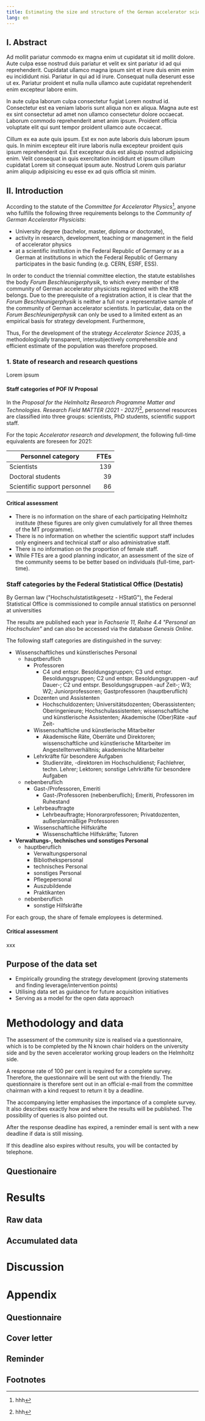 ```yaml
---
title: Estimating the size and structure of the German accelerator science community
lang: en
---
```


<div class="spread--left spread-area--c-1-under-header">

## I. Abstract

Ad mollit pariatur commodo ex magna enim ut cupidatat sit id mollit dolore. Aute culpa esse nostrud duis pariatur et velit ex sint pariatur id ad qui reprehenderit. Cupidatat ullamco magna ipsum sint et irure duis enim enim eu incididunt nisi. Pariatur in qui ad id irure. Consequat nulla deserunt esse ut ex. Pariatur proident et nulla nulla ullamco aute cupidatat reprehenderit enim excepteur labore enim.

In aute culpa laborum culpa consectetur fugiat Lorem nostrud id. Consectetur est ea veniam laboris sunt aliqua non ex aliqua. Magna aute est ex sint consectetur ad amet non ullamco consectetur dolore occaecat. Laborum commodo reprehenderit amet anim ipsum. Proident officia voluptate elit qui sunt tempor proident ullamco aute occaecat.

Cillum ex ea aute quis ipsum. Est ex non aute laboris duis laborum ipsum quis. In minim excepteur elit irure laboris nulla excepteur proident quis ipsum reprehenderit qui. Est excepteur duis est aliquip nostrud adipisicing enim. Velit consequat in quis exercitation incididunt et ipsum cillum cupidatat Lorem sit consequat ipsum aute. Nostrud Lorem quis pariatur anim aliquip adipisicing eu esse ex ad quis officia sit minim.

</div>

<div class="spread--left spread-area--c-2-under-header">

## II. Introduction

According to the statute of the _Committee for Accelerator Physics_[^1], anyone who fulfills the following three requirements belongs to the _Community of German Accelerator Physicists_:

- University degree (bachelor, master, diploma or doctorate),
- activity in research, development, teaching or management in the field of accelerator physics
- at a scientific institution in the Federal Republic of Germany or as a German at institutions in which the Federal Republic of Germany participates in the basic funding (e.g. CERN, ESRF, ESS).

In order to conduct the triennial committee election, the statute establishes the body _Forum Beschleunigerphysik_, to which every member of the community of German accelerator physicists registered with the KfB belongs. Due to the prerequisite of a registration action, it is clear that the _Forum Beschleunigerphysik_ is neither a full nor a representative sample of the community of German accelerator scientists. In particular, data on the _Forum Beschleunigerphysik_ can only be used to a limited extent as an empirical basis for strategy development. Furthermore,

Thus, For the development of the strategy _Accelerator Science 2035_, a methodologically transparent, intersubjectively comprehensible and efficient estimate of the population was therefore proposed.

</div>

<div class="spread--left spread-area--c-3-under-header">

### 1. State of research and research questions

Lorem ipsum

#### Staff categories of POF IV Proposal

In the _Proposal for the Helmholtz Research Programme Matter and Technologies. Research Field MATTER (2021 - 2027)_[^2], personnel resources are classified into three groups: scientists, PhD students, scientific support staff.

For the topic _Accelerator research and development_, the following full-time equivalents are foreseen for 2021:

| Personnel category           | FTEs |
| ---------------------------- | ---: |
| Scientists                   |  139 |
| Doctoral students            |   39 |
| Scientific support personnel |   86 |

#### Critical assessment

- There is no information on the share of each participating Helmholtz institute (these figures are only given cumulatively for all three themes of the MT programme).
- There is no information on whether the scientific support staff includes only engineers and technical staff or also administrative staff.
- There is no information on the proportion of female staff.
- While FTEs are a good planning indicator, an assessment of the size of the community seems to be better based on individuals (full-time, part-time).

### Staff categories by the Federal Statistical Office (Destatis)

By German law ("Hochschulstatistikgesetz - HStatG"), the Federal Statistical Office is commissioned to compile annual statistics on personnel at universities

The results are published each year in _Fachserie 11, Reihe 4.4 "Personal an Hochschulen"_ and can also be accessed via the database _Genesis Online_.

The following staff categories are distinguished in the survey:

- Wissenschaftliches und künstlerisches Personal
  - hauptberuflich
    - Professoren
      - C4 und entspr. Besoldungsgruppen; C3 und entspr. Besoldungsgruppen; C2 und entspr. Besoldungsgruppen -auf Dauer-; C2 und entspr. Besoldungsgruppen -auf Zeit-; W3; W2; Juniorprofessoren; Gastprofessoren (hauptberuflich)
    - Dozenten und Assistenten
      - Hochschuldozenten; Universitätsdozenten; Oberassistenten; Oberingenieure; Hochschulassistenten; wissenschaftliche und künstlerische Assistenten; Akademische (Ober)Räte -auf Zeit-
    - Wissenschaftliche und künstlerische Mitarbeiter
      - Akademische Räte, Oberräte und Direktoren; wissenschaftliche und künstlerische Mitarbeiter im Angestelltenverhältnis; akademische Mitarbeiter
    - Lehrkräfte für besondere Aufgaben
      - Studienräte, -direktoren im Hochschuldienst; Fachlehrer, techn. Lehrer; Lektoren; sonstige Lehrkräfte für besondere Aufgaben
  - nebenberuflich
    - Gast-/Professoren, Emeriti
      - Gast-/Professoren (nebenberuflich); Emeriti, Professoren im Ruhestand
    - Lehrbeauftragte
      - Lehrbeauftragte; Honorarprofessoren; Privatdozenten, außerplanmäßige Professoren
    - Wissenschaftliche Hilfskräfte
      - Wissenschaftliche Hilfskräfte; Tutoren
- **Verwaltungs-, technisches und sonstiges Personal**
  - hauptberuflich
    - Verwaltungspersonal
    - Bibliothekspersonal
    - technisches Personal
    - sonstiges Personal
    - Pflegepersonal
    - Auszubildende
    - Praktikanten
  - nebenberuflich
    - sonstige Hilfskräfte

For each group, the share of female employees is determined.

#### Critical assessment

xxx

</div>

<div class="spread--right spread-area--c-1">

## Purpose of the data set

- Empirically grounding the strategy development (proving statements and finding leverage/intervention points)
- Utilising data set as guidance for future acquisition initiatives
- Serving as a model for the open data approach

</div>

<div class="spread--right spread-area--c-2">

# Methodology and data

The assessment of the community size is realised via a questionnaire, which is to be completed by the N known chair holders on the university side and by the seven accelerator working group leaders on the Helmholtz side.

A response rate of 100 per cent is required for a complete survey. Therefore, the questionnaire will be sent out with the friendly. The questionnaire is therefore sent out in an official e-mail from the committee chairman with a kind request to return it by a deadline.

The accompanying letter emphasises the importance of a complete survey. It also describes exactly how and where the results will be published. The possibility of queries is also pointed out.

After the response deadline has expired, a reminder email is sent with a new deadline if data is still missing.

If this deadline also expires without results, you will be contacted by telephone.

</div>

<div class="spread--right spread-area--c-3">

## Questionaire

# Results

## Raw data

## Accumulated data

# Discussion

# Appendix

## Questionnaire

## Cover letter

## Reminder

## Footnotes

[^1]: hhh

[^2]: hhh
